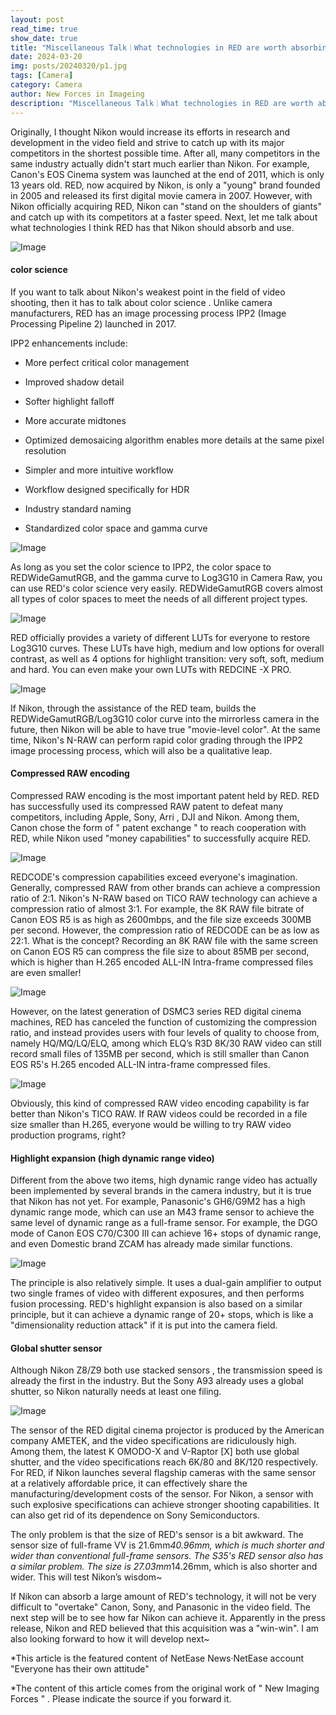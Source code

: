 ```yaml
---
layout: post
read_time: true
show_date: true
title: "Miscellaneous Talk｜What technologies in RED are worth absorbing by Nikon?"
date: 2024-03-20
img: posts/20240320/p1.jpg
tags: [Camera]
category: Camera
author: New Forces in Imageing
description: "Miscellaneous Talk｜What technologies in RED are worth absorbing by Nikon?"
---
```

Originally, I thought Nikon would increase its efforts in research and development in the video field and strive to catch up with its major competitors in the shortest possible time. After all, many competitors in the same industry actually didn't start much earlier than Nikon. For example, Canon's EOS Cinema system was launched at the end of 2011, which is only 13 years old. RED, now acquired by Nikon, is only a "young" brand founded in 2005 and released its first digital movie camera in 2007. However, with Nikon officially acquiring RED, Nikon can "stand on the shoulders of giants" and catch up with its competitors at a faster speed. Next, let me talk about what technologies I think RED has that Nikon should absorb and use.

![Image](./assets/img/posts/20240320/p1.jpg)

#### color science

If you want to talk about Nikon's weakest point in the field of video shooting, then it has to talk about color science . Unlike camera manufacturers, RED has an image processing process IPP2 (Image Processing Pipeline 2) launched in 2017.

IPP2 enhancements include:

- More perfect critical color management

- Improved shadow detail

- Softer highlight falloff

- More accurate midtones

- Optimized demosaicing algorithm enables more details at the same pixel resolution

- Simpler and more intuitive workflow

- Workflow designed specifically for HDR

- Industry standard naming

- Standardized color space and gamma curve

![Image](./assets/img/posts/20240320/p2.png)

As long as you set the color science to IPP2, the color space to REDWideGamutRGB, and the gamma curve to Log3G10 in Camera Raw, you can use RED's color science very easily. REDWideGamutRGB covers almost all types of color spaces to meet the needs of all different project types.

![Image](./assets/img/posts/20240320/p3.jpg)

RED officially provides a variety of different LUTs for everyone to restore Log3G10 curves. These LUTs have high, medium and low options for overall contrast, as well as 4 options for highlight transition: very soft, soft, medium and hard. You can even make your own LUTs with REDCINE -X PRO.

![Image](./assets/img/posts/20240320/p4.jpg)

If Nikon, through the assistance of the RED team, builds the REDWideGamutRGB/Log3G10 color curve into the mirrorless camera in the future, then Nikon will be able to have true "movie-level color". At the same time, Nikon's N-RAW can perform rapid color grading through the IPP2 image processing process, which will also be a qualitative leap.

#### Compressed RAW encoding

Compressed RAW encoding is the most important patent held by RED. RED has successfully used its compressed RAW patent to defeat many competitors, including Apple, Sony, Arri , DJI and Nikon. Among them, Canon chose the form of " patent exchange " to reach cooperation with RED, while Nikon used "money capabilities" to successfully acquire RED.

![Image](./assets/img/posts/20240320/p5.jpg)

REDCODE's compression capabilities exceed everyone's imagination. Generally, compressed RAW from other brands can achieve a compression ratio of 2:1. Nikon's N-RAW based on TICO RAW technology can achieve a compression ratio of almost 3:1. For example, the 8K RAW file bitrate of Canon EOS R5 is as high as 2600mbps, and the file size exceeds 300MB per second. However, the compression ratio of REDCODE can be as low as 22:1. What is the concept? Recording an 8K RAW file with the same screen on Canon EOS R5 can compress the file size to about 85MB per second, which is higher than H.265 encoded ALL-IN Intra-frame compressed files are even smaller!

![Image](./assets/img/posts/20240320/p6.png)

However, on the latest generation of DSMC3 series RED digital cinema machines, RED has canceled the function of customizing the compression ratio, and instead provides users with four levels of quality to choose from, namely HQ/MQ/LQ/ELQ, among which ELQ’s R3D 8K/30 RAW video can still record small files of 135MB per second, which is still smaller than Canon EOS R5's H.265 encoded ALL-IN intra-frame compressed files.

![Image](./assets/img/posts/20240320/p7.png)

Obviously, this kind of compressed RAW video encoding capability is far better than Nikon's TICO RAW. If RAW videos could be recorded in a file size smaller than H.265, everyone would be willing to try RAW video production programs, right?

#### Highlight expansion (high dynamic range video)

Different from the above two items, high dynamic range video has actually been implemented by several brands in the camera industry, but it is true that Nikon has not yet. For example, Panasonic's GH6/G9M2 has a high dynamic range mode, which can use an M43 frame sensor to achieve the same level of dynamic range as a full-frame sensor. For example, the DGO mode of Canon EOS C70/C300 III can achieve 16+ stops of dynamic range, and even Domestic brand ZCAM has already made similar functions.

![Image](./assets/img/posts/20240320/p8.jpg)

The principle is also relatively simple. It uses a dual-gain amplifier to output two single frames of video with different exposures, and then performs fusion processing. RED's highlight expansion is also based on a similar principle, but it can achieve a dynamic range of 20+ stops, which is like a "dimensionality reduction attack" if it is put into the camera field.

#### Global shutter sensor

Although Nikon Z8/Z9 both use stacked sensors , the transmission speed is already the first in the industry. But the Sony A93 already uses a global shutter, so Nikon naturally needs at least one filing.

![Image](./assets/img/posts/20240320/p9.jpg)

The sensor of the RED digital cinema projector is produced by the American company AMETEK, and the video specifications are ridiculously high. Among them, the latest K OMODO-X and V-Raptor [X] both use global shutter, and the video specifications reach 6K/80 and 8K/120 respectively. For RED, if Nikon launches several flagship cameras with the same sensor at a relatively affordable price, it can effectively share the manufacturing/development costs of the sensor. For Nikon, a sensor with such explosive specifications can achieve stronger shooting capabilities. It can also get rid of its dependence on Sony Semiconductors.

The only problem is that the size of RED's sensor is a bit awkward. The sensor size of full-frame VV is 21.6mm*40.96mm, which is much shorter and wider than conventional full-frame sensors. The S35's RED sensor also has a similar problem. The size is 27.03mm*14.26mm, which is also shorter and wider. This will test Nikon’s wisdom~

If Nikon can absorb a large amount of RED's technology, it will not be very difficult to "overtake" Canon, Sony, and Panasonic in the video field. The next step will be to see how far Nikon can achieve it. Apparently in the press release, Nikon and RED believed that this acquisition was a "win-win". I am also looking forward to how it will develop next~

*This article is the featured content of NetEase News·NetEase account "Everyone has their own attitude"

*The content of this article comes from the original work of " New Imaging Forces " . Please indicate the source if you forward it.


